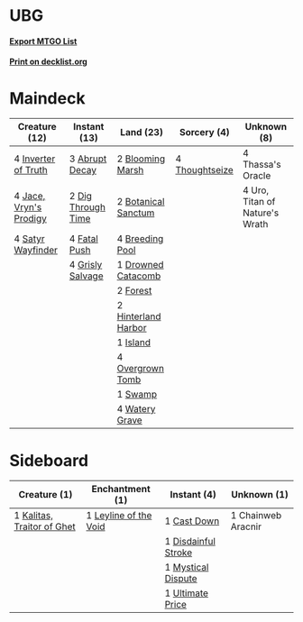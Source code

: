 # UBG

#### [Export MTGO List](../collection/UBG/UBG.txt)
#### [Print on decklist.org](http://decklist.org/?deckmain=3%09Abrupt%20Decay%0A2%09Blooming%20Marsh%0A2%09Botanical%20Sanctum%0A4%09Breeding%20Pool%0A2%09Dig%20Through%20Time%0A1%09Drowned%20Catacomb%0A4%09Fatal%20Push%0A2%09Forest%0A4%09Grisly%20Salvage%0A2%09Hinterland%20Harbor%0A4%09Inverter%20of%20Truth%0A1%09Island%0A4%09Jace,%20Vryn's%20Prodigy%0A4%09Overgrown%20Tomb%0A4%09Satyr%20Wayfinder%0A1%09Swamp%0A4%09Thassa's%20Oracle%0A4%09Thoughtseize%0A4%09Uro,%20Titan%20of%20Nature's%20Wrath%0A4%09Watery%20Grave&deckside=1%09Cast%20Down%0A1%09Chainweb%20Aracnir%0A1%09Disdainful%20Stroke%0A1%09Kalitas,%20Traitor%20of%20Ghet%0A1%09Leyline%20of%20the%20Void%0A1%09Mystical%20Dispute%0A1%09Ultimate%20Price)
# Maindeck

|                                          Creature (12)                                          |                                        Instant (13)                                         |                                          Land (23)                                           |                                       Sorcery (4)                                       |         Unknown (8)          |
|-------------------------------------------------------------------------------------------------|---------------------------------------------------------------------------------------------|----------------------------------------------------------------------------------------------|-----------------------------------------------------------------------------------------|------------------------------|
|4 [Inverter of Truth](http://gatherer.wizards.com/Pages/Card/Details.aspx?multiverseid=407582)   |3 [Abrupt Decay](http://gatherer.wizards.com/Pages/Card/Details.aspx?multiverseid=456061)    |2 [Blooming Marsh](http://gatherer.wizards.com/Pages/Card/Details.aspx?multiverseid=417816)   |4 [Thoughtseize](http://gatherer.wizards.com/Pages/Card/Details.aspx?multiverseid=438676)|4 Thassa's Oracle             |
|4 [Jace, Vryn's Prodigy](http://gatherer.wizards.com/Pages/Card/Details.aspx?multiverseid=398434)|2 [Dig Through Time](http://gatherer.wizards.com/Pages/Card/Details.aspx?multiverseid=386518)|2 [Botanical Sanctum](http://gatherer.wizards.com/Pages/Card/Details.aspx?multiverseid=417817)|                                                                                         |4 Uro, Titan of Nature's Wrath|
|4 [Satyr Wayfinder](http://gatherer.wizards.com/Pages/Card/Details.aspx?multiverseid=378508)     |4 [Fatal Push](http://gatherer.wizards.com/Pages/Card/Details.aspx?multiverseid=423724)      |4 [Breeding Pool](http://gatherer.wizards.com/Pages/Card/Details.aspx?multiverseid=97088)     |                                                                                         |                              |
|                                                                                                 |4 [Grisly Salvage](http://gatherer.wizards.com/Pages/Card/Details.aspx?multiverseid=405253)  |1 [Drowned Catacomb](http://gatherer.wizards.com/Pages/Card/Details.aspx?multiverseid=430633) |                                                                                         |                              |
|                                                                                                 |                                                                                             |2 [Forest](http://gatherer.wizards.com/Pages/Card/Details.aspx?multiverseid=439860)           |                                                                                         |                              |
|                                                                                                 |                                                                                             |2 [Hinterland Harbor](http://gatherer.wizards.com/Pages/Card/Details.aspx?multiverseid=443128)|                                                                                         |                              |
|                                                                                                 |                                                                                             |1 [Island](http://gatherer.wizards.com/Pages/Card/Details.aspx?multiverseid=439857)           |                                                                                         |                              |
|                                                                                                 |                                                                                             |4 [Overgrown Tomb](http://gatherer.wizards.com/Pages/Card/Details.aspx?multiverseid=405103)   |                                                                                         |                              |
|                                                                                                 |                                                                                             |1 [Swamp](http://gatherer.wizards.com/Pages/Card/Details.aspx?multiverseid=439858)            |                                                                                         |                              |
|                                                                                                 |                                                                                             |4 [Watery Grave](http://gatherer.wizards.com/Pages/Card/Details.aspx?multiverseid=405114)     |                                                                                         |                              |


# Sideboard

|                                            Creature (1)                                             |                                        Enchantment (1)                                         |                                         Instant (4)                                          |   Unknown (1)    |
|-----------------------------------------------------------------------------------------------------|------------------------------------------------------------------------------------------------|----------------------------------------------------------------------------------------------|------------------|
|1 [Kalitas, Traitor of Ghet](http://gatherer.wizards.com/Pages/Card/Details.aspx?multiverseid=407596)|1 [Leyline of the Void](http://gatherer.wizards.com/Pages/Card/Details.aspx?multiverseid=107682)|1 [Cast Down](http://gatherer.wizards.com/Pages/Card/Details.aspx?multiverseid=442969)        |1 Chainweb Aracnir|
|                                                                                                     |                                                                                                |1 [Disdainful Stroke](http://gatherer.wizards.com/Pages/Card/Details.aspx?multiverseid=420705)|                  |
|                                                                                                     |                                                                                                |1 [Mystical Dispute](http://gatherer.wizards.com/Pages/Card/Details.aspx?multiverseid=473020) |                  |
|                                                                                                     |                                                                                                |1 [Ultimate Price](http://gatherer.wizards.com/Pages/Card/Details.aspx?multiverseid=394735)   |                  |

